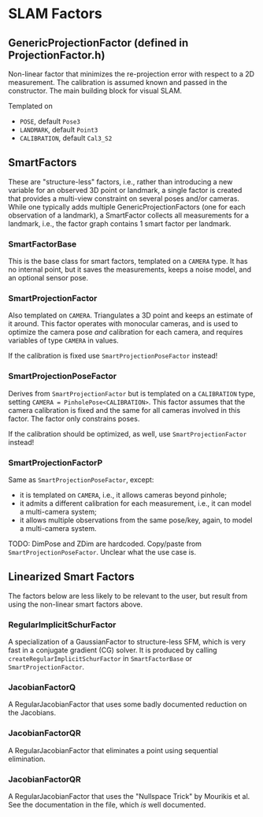 # SLAM Factors

## GenericProjectionFactor (defined in ProjectionFactor.h)

Non-linear factor that minimizes the re-projection error with respect to a 2D measurement. 
The calibration is assumed known and passed in the constructor.
The main building block for visual SLAM.

Templated on
- `POSE`, default `Pose3`
- `LANDMARK`, default `Point3`
- `CALIBRATION`, default `Cal3_S2`

## SmartFactors

These are "structure-less" factors, i.e., rather than introducing a new variable for an observed 3D point or landmark, a single factor is created that provides a multi-view constraint on several poses and/or cameras.
While one typically adds multiple GenericProjectionFactors (one for each observation of a landmark), a SmartFactor collects all measurements for a landmark, i.e., the factor graph contains 1 smart factor per landmark.

### SmartFactorBase

This is the base class for smart factors, templated on a `CAMERA` type.
It has no internal point, but it saves the measurements, keeps a noise model, and an optional sensor pose.

### SmartProjectionFactor

Also templated on `CAMERA`. Triangulates a 3D point and keeps an estimate of it around.
This factor operates with monocular cameras, and is used to optimize the camera pose
*and* calibration for each camera, and requires variables of type `CAMERA` in values.

If the calibration is fixed use `SmartProjectionPoseFactor` instead!


### SmartProjectionPoseFactor

Derives from `SmartProjectionFactor` but is templated on a `CALIBRATION` type, setting `CAMERA = PinholePose<CALIBRATION>`.
This factor assumes that the camera calibration is fixed and the same for all cameras involved in this factor.
The factor only constrains poses.

If the calibration should be optimized, as well, use `SmartProjectionFactor` instead!

### SmartProjectionFactorP

Same as `SmartProjectionPoseFactor`, except:
- it is templated on `CAMERA`, i.e., it allows cameras beyond pinhole;
- it admits a different calibration for each measurement, i.e., it can model a multi-camera system;
- it allows multiple observations from the same pose/key, again, to model a multi-camera system.

TODO: DimPose and ZDim are hardcoded. Copy/paste from `SmartProjectionPoseFactor`. Unclear what the use case is.

## Linearized Smart Factors

The factors below are less likely to be relevant to the user, but result from using the non-linear smart factors above.


### RegularImplicitSchurFactor

A specialization of a GaussianFactor to structure-less SFM, which is very fast in a conjugate gradient (CG) solver. 
It is produced by calling `createRegularImplicitSchurFactor` in `SmartFactorBase` or `SmartProjectionFactor`. 

### JacobianFactorQ

A RegularJacobianFactor that uses some badly documented reduction on the Jacobians.

### JacobianFactorQR

A RegularJacobianFactor that eliminates a point using sequential elimination.

### JacobianFactorQR

A RegularJacobianFactor that uses the "Nullspace Trick" by Mourikis et al. See the documentation in the file, which *is* well documented.